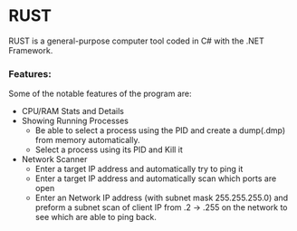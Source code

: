 # RUST

RUST is a general-purpose computer tool coded in C# with the .NET Framework.

### Features:
Some of the notable features of the program are:
* CPU/RAM Stats and Details
* Showing Running Processes
    * Be able to select a process using the PID and create a dump(.dmp) from     memory automatically.
    * Select a process using its PID and Kill it
* Network Scanner
	* Enter a target IP address and automatically try to ping it 
	* Enter a target IP address and automatically scan which ports are open
    * Enter an Network IP address (with subnet mask 255.255.255.0) and preform a subnet scan of client IP from .2 -> .255 on the network to see which are able to ping back. 

